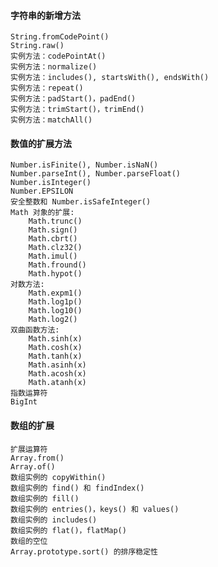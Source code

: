 
#### 字符串的新增方法
    String.fromCodePoint()
    String.raw()
    实例方法：codePointAt()
    实例方法：normalize()
    实例方法：includes(), startsWith(), endsWith()
    实例方法：repeat()
    实例方法：padStart()，padEnd()
    实例方法：trimStart()，trimEnd()
    实例方法：matchAll()

#### 数值的扩展方法
    Number.isFinite(), Number.isNaN()
    Number.parseInt(), Number.parseFloat()
    Number.isInteger()
    Number.EPSILON
    安全整数和 Number.isSafeInteger()
    Math 对象的扩展: 
        Math.trunc() 
        Math.sign() 
        Math.cbrt() 
        Math.clz32() 
        Math.imul() 
        Math.fround() 
        Math.hypot()
    对数方法:
        Math.expm1()
        Math.log1p()
        Math.log10()
        Math.log2()
    双曲函数方法: 
        Math.sinh(x) 
        Math.cosh(x) 
        Math.tanh(x) 
        Math.asinh(x) 
        Math.acosh(x) 
        Math.atanh(x) 
    指数运算符
    BigInt

#### 数组的扩展
    扩展运算符
    Array.from()
    Array.of()
    数组实例的 copyWithin()
    数组实例的 find() 和 findIndex()
    数组实例的 fill()
    数组实例的 entries()，keys() 和 values()
    数组实例的 includes()
    数组实例的 flat()，flatMap()
    数组的空位
    Array.prototype.sort() 的排序稳定性

